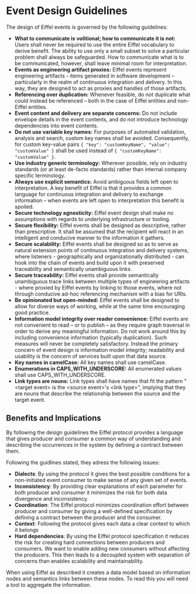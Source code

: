 <!---
   Copyright 2017-2022 Ericsson AB.
   For a full list of individual contributors, please see the commit history.

   Licensed under the Apache License, Version 2.0 (the "License");
   you may not use this file except in compliance with the License.
   You may obtain a copy of the License at

       http://www.apache.org/licenses/LICENSE-2.0

   Unless required by applicable law or agreed to in writing, software
   distributed under the License is distributed on an "AS IS" BASIS,
   WITHOUT WARRANTIES OR CONDITIONS OF ANY KIND, either express or implied.
   See the License for the specific language governing permissions and
   limitations under the License.
--->

# Event Design Guidelines
The design of Eiffel events is governed by the following guidelines:

* __What to communicate is volitional; how to communicate it is not:__ Users shall never be required to use the entire Eiffel vocabulary to derive benefit. The ability to use only a small subset to solve a particular problem shall always be safeguarded. How to communicate what is to be communicated, however, shall leave minimal room for interpretation.
* __Events as engineering artifact proxies:__ Eiffel events represent engineering artifacts - items generated in software development – particularly in the realm of continuous integration and delivery. In this way, they are designed to act as proxies and handles of those artifacts.
* __Referencing over duplication:__ Whenever feasible, do not duplicate what could instead be referenced – both in the case of Eiffel entities and non-Eiffel entities.
* __Event content and delivery are separate concerns:__ Do not include envelope details in the event contents, and do not introduce technology dependencies into event contents.
* __Do not use variable key names:__ For purposes of automated validation, analysis and search, custom key names shall be avoided. Consequently, for custom key-value pairs `{ "key": "customKeyName", "value": "customValue" }` shall be used instead of `{ "customKeyName": "customValue" }`.
* __Use industry generic terminology:__ Wherever possible, rely on industry standards (or at least de-facto standards) rather than internal company specific terminology.
* __Always use explicit semantics:__ Avoid ambiguous fields left open to interpretation. A key benefit of Eiffel is that it provides a common language for continuous integration and delivery to exchange information – when events are left open to interpretation this benefit is spoiled.
* __Secure technology agnosticity:__ Eiffel event design shall make no assumptions with regards to underlying infrastructure or tooling.
* __Secure flexibility:__ Eiffel events shall be designed as descriptive, rather than prescriptive. It shall be assumed that the recipient will react in an intelligent and conducive manner to the information it gathers.
* __Secure scalability:__ Eiffel events shall be designed so as to serve as natural extension points of continuous integration and delivery systems, where listeners - geographically and organizationally distributed - can hook into the chain of events and build upon it with preserved traceability and semantically unambiguous links.
* __Secure traceability:__ Eiffel events shall provide semantically unambiguous trace links between multiple types of engineering artifacts - where proxied by Eiffel events by linking to those events, where not through conducive ad-hoc referencing mechanism with a bias for URIs.
* __Be opinionated but open-minded:__ Eiffel events shall be designed to allow for diverse ways of working, while at the same time encouraging good practice.
* __Information model integrity over reader convenience:__ Eiffel events are not convenient to read – or to publish – as they require graph traversal in order to derive any meaningful information. Do not work around this by including convenience information (typically duplication). Such measures will never be completely satisfactory. Instead the primary concern of event design is information model integrity; readability and usability is the concern of services built upon that data source.
* __Key names in camelCase:__ All key names shall use camelCase.
* __Enumerations in CAPS_WITH_UNDERSCORE:__ All enumerated values shall use CAPS_WITH_UNDERSCORE.
* __Link types are nouns:__ Link types shall have names that fit the pattern "\<target event> is the \<source event>'s \<link type>", implying that they are nouns that describe the relationship between the source and the target event.

## Benefits and Implications

By following the design guidelines the Eiffel protocol provides a language that
gives producer and consumer a common way of understanding and describing the
occurrences in the system by defining a contract between them.

Following the guidlines stated, they adress the following issues:

* __Dialects__: By using the protocol it gives the best possible conditions
  for a non-initiated event consumer to make sense of any given set of events.
* __Inconsistency__: By providing clear explanations of each parameter for both
  producer and consumer it minimizes the risk for both data divergence and
  inconsistency.
* __Coordination__: The Eiffel protocol minimizes coordination effort between
  producer and consumer by giving a well-defined specification by defining a
  contract between the producer and the consumer.
* __Context__: Following the protocol gives each data a clear context to which it belongs
* __Hard dependencies__: By using the Eiffel protocol specification it reduces the
  risk for creating hard connections between producers and consumers. We want to
  enable adding new consumers without affecting the producers. This then leads to
  a decoupled system with separation of concerns than enables scalability and
  maintainability.

When using Eiffel as described it creates a data model based on information
nodes and semantics links between these nodes. To read this you will need a tool
to aggregate the information.
